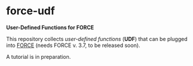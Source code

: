 # force-udf

**User-Defined Functions for FORCE**

This repository collects *user-defined functions* (**UDF**) that can be plugged into [FORCE](https://github.com/davidfrantz/force) (needs FORCE v. 3.7, to be released soon).

A tutorial is in preparation.
